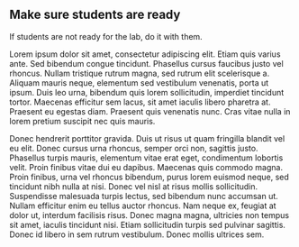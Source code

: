 ## Make sure students are ready

<Note>
If students are not ready for the lab, do it with them.
</Note>

Lorem ipsum dolor sit amet, consectetur adipiscing elit. Etiam quis varius ante. Sed bibendum congue tincidunt. Phasellus cursus faucibus justo vel rhoncus. Nullam tristique rutrum magna, sed rutrum elit scelerisque a. Aliquam mauris neque, elementum sed vestibulum venenatis, porta ut ipsum. Duis leo urna, bibendum quis lorem sollicitudin, imperdiet tincidunt tortor. Maecenas efficitur sem lacus, sit amet iaculis libero pharetra at. Praesent eu egestas diam. Praesent quis venenatis nunc. Cras vitae nulla in lorem pretium suscipit nec quis mauris.

Donec hendrerit porttitor gravida. Duis ut risus ut quam fringilla blandit vel eu elit. Donec cursus urna rhoncus, semper orci non, sagittis justo. Phasellus turpis mauris, elementum vitae erat eget, condimentum lobortis velit. Proin finibus vitae dui eu dapibus. Maecenas quis commodo magna. Proin finibus, urna vel rhoncus bibendum, purus lorem euismod neque, sed tincidunt nibh nulla at nisi. Donec vel nisl at risus mollis sollicitudin. Suspendisse malesuada turpis lectus, sed bibendum nunc accumsan ut. Nullam efficitur enim eu tellus auctor rhoncus. Nam neque ex, feugiat at dolor ut, interdum facilisis risus. Donec magna magna, ultricies non tempus sit amet, iaculis tincidunt nisi. Etiam sollicitudin turpis sed pulvinar sagittis. Donec id libero in sem rutrum vestibulum. Donec mollis ultrices sem.